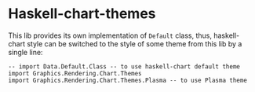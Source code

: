 # Haskell-chart-themes

This lib provides its own implementation of `Default` class, thus, haskell-chart style can be
switched to the style of some theme from this lib by a single line:

```
-- import Data.Default.Class -- to use haskell-chart default theme
import Graphics.Rendering.Chart.Themes
import Graphics.Rendering.Chart.Themes.Plasma -- to use Plasma theme
```

